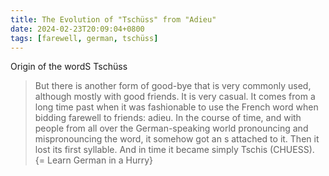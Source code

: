 ```yaml
---
title: The Evolution of "Tschüss" from "Adieu"
date: 2024-02-23T20:09:04+0800
tags: [farewell, german, tschüss]
---
```


Origin of the wordS Tschüss

> But there is another form of good-bye that is very commonly used, although mostly with good friends. It is very casual. It comes from a long time past when it was fashionable to use the French word when bidding farewell to friends: adieu. In the course of time, and with people from all over the German-speaking world pronouncing and mispronouncing the word, it somehow got an s attached to it. Then it lost its first syllable. And in time it became simply Tschis (CHUESS).  {= Learn German in a Hurry}
